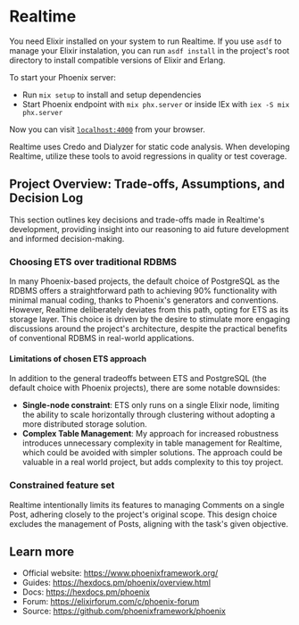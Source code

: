 # Realtime

You need Elixir installed on your system to run Realtime. If you use `asdf` to manage your Elixir instalation, you can run `asdf install` in the project's root directory to install compatible versions of Elixir and Erlang.

To start your Phoenix server:

  * Run `mix setup` to install and setup dependencies
  * Start Phoenix endpoint with `mix phx.server` or inside IEx with `iex -S mix phx.server`

Now you can visit [`localhost:4000`](http://localhost:4000) from your browser.

Realtime uses Credo and Dialyzer for static code analysis. When developing Realtime, utilize these tools to avoid regressions in quality or test coverage.

## Project Overview: Trade-offs, Assumptions, and Decision Log

This section outlines key decisions and trade-offs made in Realtime's development, providing insight into our reasoning to aid future development and informed decision-making.

### Choosing ETS over traditional RDBMS

In many Phoenix-based projects, the default choice of PostgreSQL as the RDBMS offers a straightforward path to achieving 90% functionality with minimal manual coding, thanks to Phoenix's generators and conventions. However, Realtime deliberately deviates from this path, opting for ETS as its storage layer. This choice is driven by the desire to stimulate more engaging discussions around the project's architecture, despite the practical benefits of conventional RDBMS in real-world applications.

#### Limitations of chosen ETS approach

In addition to the general tradeoffs between ETS and PostgreSQL (the default choice with Phoenix projects), there are some notable downsides:

  - **Single-node constraint**: ETS only runs on a single Elixir node, limiting the ability to scale horizontally through clustering without adopting a more distributed storage solution.
  - **Complex Table Management**: My approach for increased robustness introduces unnecessary complexity in table management for Realtime, which could be avoided with simpler solutions. The approach could be valuable in a real world project, but adds complexity to this toy project.

### Constrained feature set

Realtime intentionally limits its features to managing Comments on a single Post, adhering closely to the project's original scope. This design choice excludes the management of Posts, aligning with the task's given objective.

## Learn more

  * Official website: https://www.phoenixframework.org/
  * Guides: https://hexdocs.pm/phoenix/overview.html
  * Docs: https://hexdocs.pm/phoenix
  * Forum: https://elixirforum.com/c/phoenix-forum
  * Source: https://github.com/phoenixframework/phoenix
